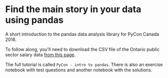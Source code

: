# Find the main story in your data using pandas
A short introduction to the pandas data analysis library for PyCon Canada 2016.

To follow along, you'll need to download the CSV file of the Ontario public sector salary data [from this page](https://www.ontario.ca/page/public-sector-salary-disclosure-2015-all-sectors-and-seconded-employees).

The full tutorial is called `PyCon - intro to pandas`. There is also an exercise notebook with test questions and another notebook with the solutions.
